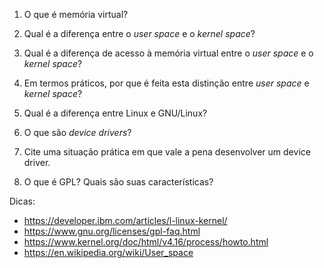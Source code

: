 1. O que é memória virtual?

2. Qual é a diferença entre o _user space_ e o _kernel space_?

3. Qual é a diferença de acesso à memória virtual entre o _user space_ e o _kernel space_?

4. Em termos práticos, por que é feita esta distinção entre _user space_ e _kernel space_?

5. Qual é a diferença entre Linux e GNU/Linux?

6. O que são _device drivers_?

7. Cite uma situação prática em que vale a pena desenvolver um device driver.

8. O que é GPL? Quais são suas características?

Dicas:
* https://developer.ibm.com/articles/l-linux-kernel/
* https://www.gnu.org/licenses/gpl-faq.html
* https://www.kernel.org/doc/html/v4.16/process/howto.html
* https://en.wikipedia.org/wiki/User_space

